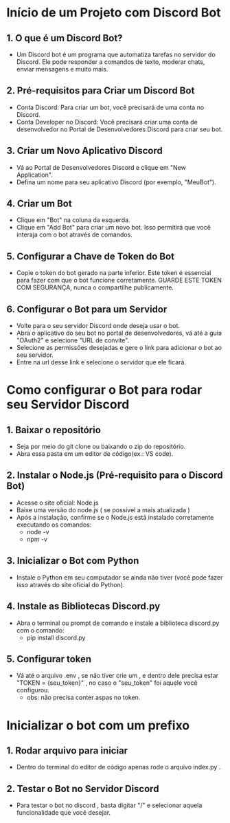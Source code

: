 # Início de um Projeto com Discord Bot
## 1. O que é um Discord Bot?
- Um Discord bot é um programa que automatiza tarefas no servidor do Discord. Ele pode responder a comandos de texto, moderar chats, enviar mensagens e muito mais.

## 2. Pré-requisitos para Criar um Discord Bot
- Conta Discord: Para criar um bot, você precisará de uma conta no Discord.
- Conta Developer no Discord: Você precisará criar uma conta de desenvolvedor no Portal de Desenvolvedores Discord para criar seu bot.

## 3. Criar um Novo Aplicativo Discord
- Vá ao Portal de Desenvolvedores Discord e clique em "New Application".
- Defina um nome para seu aplicativo Discord (por exemplo, "MeuBot").

## 4. Criar um Bot
- Clique em "Bot" na coluna da esquerda.
- Clique em "Add Bot" para criar um novo bot. Isso permitirá que você interaja com o bot através de comandos.

## 5. Configurar a Chave de Token do Bot
- Copie o token do bot gerado na parte inferior. Este token é essencial para fazer com que o bot funcione corretamente. GUARDE ESTE TOKEN COM SEGURANÇA, nunca o compartilhe publicamente.

## 6. Configurar o Bot para um Servidor
- Volte para o seu servidor Discord onde deseja usar o bot.
- Abra o aplicativo do seu bot no portal de desenvolvedores, vá até a guia "OAuth2" e selecione "URL de convite".
- Selecione as permissões desejadas e gere o link para adicionar o bot ao seu servidor.
- Entre na url desse link e selecione o servidor que ele ficará.

# Como configurar o Bot para rodar seu Servidor Discord

## 1. Baixar o repositório
- Seja por meio do git clone ou baixando o zip do repositório.
- Abra essa pasta em um editor de código(ex.: VS code).

## 2. Instalar o Node.js (Pré-requisito para o Discord Bot)
- Acesse o site oficial: Node.js
- Baixe uma versão do node.js ( se possível a mais atualizada )
- Após a instalação, confirme se o Node.js está instalado corretamente executando os comandos:
  - node -v
  - npm -v

## 3. Inicializar o Bot com Python
- Instale o Python em seu computador se ainda não tiver (você pode fazer isso através do site oficial do Python).

## 4. Instale as Bibliotecas Discord.py
- Abra o terminal ou prompt de comando e instale a biblioteca discord.py com o comando:
  - pip install discord.py

## 5. Configurar token
 - Vá até o arquivo .env , se não tiver crie um , e dentro dele precisa estar "TOKEN = {seu_token}" , no caso o "seu_token" foi aquele você configurou.
   - obs: não precisa conter aspas no token.

# Inicializar o bot com um prefixo
## 1. Rodar arquivo para iniciar
- Dentro do terminal do editor de código apenas rode o arquivo index.py .

## 2. Testar o Bot no Servidor Discord
- Para testar o bot no discord , basta digitar "/" e selecionar aquela funcionalidade que você desejar.

